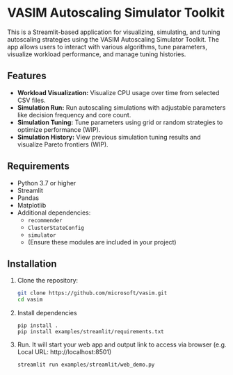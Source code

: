 # VASIM Autoscaling Simulator Toolkit

This is a Streamlit-based application for visualizing, simulating, and tuning autoscaling strategies using the VASIM Autoscaling Simulator Toolkit. The app allows users to interact with various algorithms, tune parameters, visualize workload performance, and manage tuning histories.

## Features

- **Workload Visualization:** Visualize CPU usage over time from selected CSV files.
- **Simulation Run:** Run autoscaling simulations with adjustable parameters like decision frequency and core count.
- **Simulation Tuning:** Tune parameters using grid or random strategies to optimize performance (WIP).
- **Simulation History:** View previous simulation tuning results and visualize Pareto frontiers (WIP).

## Requirements

- Python 3.7 or higher
- Streamlit
- Pandas
- Matplotlib
- Additional dependencies:
  - `recommender`
  - `ClusterStateConfig`
  - `simulator`
  - (Ensure these modules are included in your project)

## Installation

1. Clone the repository:
   ```bash
   git clone https://github.com/microsoft/vasim.git
   cd vasim
   ```
2. Install dependencies
   ```
   pip install .
   pip install examples/streamlit/requirements.txt 
   ```

3. Run. It will start your web app and output link to access via browser (e.g. Local URL: http://localhost:8501)

   ```
   streamlit run examples/streamlit/web_demo.py
   ```
